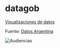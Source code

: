 # datagob

[Visualizaciones de datos](http://www.geocoder.com.ar/datagob/)

Fuente: [Datos Argentina](http://datos.gob.ar)

![Audiencias](http://www.geocoder.com.ar/datagob/img/datagobAudiencias042015.png)
